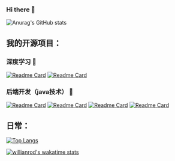 ### Hi there 👋

<!--
**YyXCyj/YyXCyj** is a ✨ _special_ ✨ repository because its `README.md` (this file) appears on your GitHub profile.

Here are some ideas to get you started:

- 🔭 I’m currently working on ...
- 🌱 I’m currently learning ...
- 👯 I’m looking to collaborate on ...
- 🤔 I’m looking for help with ...
- 💬 Ask me about ...
- 📫 How to reach me: ...
- 😄 Pronouns: ...
- ⚡ Fun fact: ...
-->
<!-- [![Anurag's GitHub stats](https://github-readme-stats.vercel.app/api?username=YyXCyj)](https://github.com/anuraghazra/github-readme-stats) -->
![Anurag's GitHub stats](https://github-readme-stats.vercel.app/api?username=YyXCyj&show_icons=true&theme=tokyonight)


## 我的开源项目：

### 深度学习 🌱
[![Readme Card](https://github-readme-stats.vercel.app/api/pin/?username=YyXCyj&repo=-Detection-and-Tracking&theme=tokyonight)](https://github.com/YyXCyj/-Detection-and-Tracking)
[![Readme Card](https://github-readme-stats.vercel.app/api/pin/?username=YyXCyj&repo=Multi-object-detection-UI-&theme=tokyonight)](https://github.com/YyXCyj/Multi-object-detection-UI-)

### 后端开发（java技术） 🌱
[![Readme Card](https://github-readme-stats.vercel.app/api/pin/?username=YyXCyj&repo=Health_Project1&theme=tokyonight)](https://github.com/YyXCyj/Health_Project1)
[![Readme Card](https://github-readme-stats.vercel.app/api/pin/?username=YyXCyj&repo=House_Manage&theme=tokyonight)](https://github.com/YyXCyj/House_Manage)
[![Readme Card](https://github-readme-stats.vercel.app/api/pin/?username=YyXCyj&repo=house-manage-web&theme=tokyonight)](https://github.com/YyXCyj/house-manage-web)
[![Readme Card](https://github-readme-stats.vercel.app/api/pin/?username=YyXCyj&repo=reggie_takeout&theme=tokyonight)](https://github.com/YyXCyj/reggie_takeout)


<!-- [![Readme Card](https://github-readme-stats.vercel.app/api/pin/?username=YyXCyj&repo=-Detection-and-Tracking&theme=tokyonight)](https://github.com/anuraghazra/github-readme-stats) -->

## 日常：

[![Top Langs](https://github-readme-stats.vercel.app/api/top-langs/?username=YyXCyj&layout=compact)](https://github.com/anuraghazra/github-readme-stats)


[![willianrod's wakatime stats](https://github-readme-stats.vercel.app/api/wakatime?username=YyXCyj)](https://github.com/anuraghazra/github-readme-stats)



<!-- <a href="https://github.com/anuraghazra/github-readme-stats">
  <img align="center" src="https://github-readme-stats.vercel.app/api/pin/?username=anuraghazra&repo=github-readme-stats" />
</a>
<a href="https://github.com/anuraghazra/convoychat">
  <img align="center" src="https://github-readme-stats.vercel.app/api/pin/?username=anuraghazra&repo=convoychat" />
</a> -->
<!--
**YyXCyj/YyXCyj** is a ✨ _special_ ✨ repository because its `README.md` (this file) appears on your GitHub profile.

Here are some ideas to get you started:

- 🔭 I’m currently working on ...
- 🌱 I’m currently learning ...
- 👯 I’m looking to collaborate on ...
- 🤔 I’m looking for help with ...
- 💬 Ask me about ...
- 📫 How to reach me: ...
- 😄 Pronouns: ...
- ⚡ Fun fact: ...
-->
